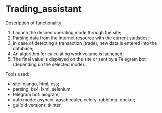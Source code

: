 # Trading_assistant
Description of functionality:
1. Launch the desired operating mode through the site;
2. Parsing data from the Internet resource with the current statistics;
3. In case of detecting a transaction (trade), new data is entered into the database;
4. An algorithm for calculating work volume is launched;
5. The final value is displayed on the site or sent by a Telegram bot (depending on the selected mode).

Tools used:
- site: django, html, css;
- parsing: bs4, lxml, selenium;
- telegram bot: aiogram;
- auto mode: asyncio, apscheduler, celery, rabbitmq, docker;
- gui(old version): tkinter.
